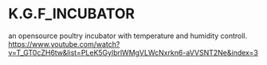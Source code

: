 # K.G.F_INCUBATOR
an opensource poultry incubator with temperature and humidity controll.
https://www.youtube.com/watch?v=T_GT0cZH6tw&list=PLeK5GylbrlWMgVLWcNxrkn6-aVVSNT2Ne&index=3
